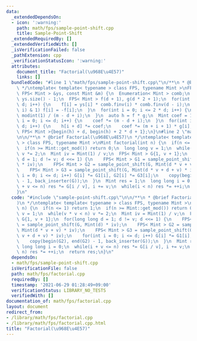 ```yaml
---
data:
  _extendedDependsOn:
  - icon: ':warning:'
    path: math/fps/sample-point-shift.cpp
    title: Sample-Point-Shift
  _extendedRequiredBy: []
  _extendedVerifiedWith: []
  _isVerificationFailed: false
  _pathExtension: cpp
  _verificationStatusIcon: ':warning:'
  attributes:
    document_title: "Factorial(\u968E\u4E57)"
    links: []
  bundledCode: "#line 1 \"math/fps/sample-point-shift.cpp\"\n/**\n * @brief Sample-Point-Shift\n\
    \ */\ntemplate< template< typename > class FPS, typename Mint >\nFPS< Mint > sample_point_shift(const\
    \ FPS< Mint > &ys, const Mint &m) {\n  Enumeration< Mint > comb;\n  int d = (int)\
    \ ys.size() - 1;\n  FPS< Mint > f(d + 1), g(d * 2 + 1);\n  for(int i = 0; i <=\
    \ d; i++) {\n    f[i] = ys[i] * comb.finv(i) * comb.finv(d - i);\n    if((d -\
    \ i) & 1) f[i] = -f[i];\n  }\n  for(int i = 0; i <= 2 * d; i++) {\n    g[i] =\
    \ modint(1) / (m - d + i);\n  }\n  auto h = f * g;\n  Mint coef = 1;\n  for(int\
    \ i = 0; i <= d; i++) {\n    coef *= (m - d + i);\n  }\n  for(int i = 0; i <=\
    \ d; i++) {\n    h[i + d] *= coef;\n    coef *= (m + i + 1) * g[i];\n  }\n  return\
    \ FPS< Mint >{begin(h) + d, begin(h) + 2 * d + 1};\n}\n#line 2 \"math/fps/factorial.cpp\"\
    \n\n/**\n * @brief Factorial(\u968E\u4E57)\n */\ntemplate< template< typename\
    \ > class FPS, typename Mint >\nMint factorial(int n) {\n  if(n <= 1) return 1;\n\
    \  if(n >= Mint::get_mod()) return 0;\n  long long v = 1;\n  while(v * v < n)\
    \ v *= 2;\n  Mint iv = Mint(1) / v;\n  FPS< Mint > G{1, v + 1};\n  for(long long\
    \ d = 1; d != v; d <<= 1) {\n    FPS< Mint > G1 = sample_point_shift(G, Mint(d)\
    \ * iv);\n    FPS< Mint > G2 = sample_point_shift(G, Mint(d * v + v) * iv);\n\
    \    FPS< Mint > G3 = sample_point_shift(G, Mint(d * v + d + v) * iv);\n    for(int\
    \ i = 0; i <= d; i++) G[i] *= G1[i], G2[i] *= G3[i];\n    copy(begin(G2), end(G2)\
    \ - 1, back_inserter(G));\n  }\n  Mint res = 1;\n  long long i = 0;\n  while(i\
    \ + v <= n) res *= G[i / v], i += v;\n  while(i < n) res *= ++i;\n  return res;\n\
    }\n"
  code: "#include \"sample-point-shift.cpp\"\n\n/**\n * @brief Factorial(\u968E\u4E57\
    )\n */\ntemplate< template< typename > class FPS, typename Mint >\nMint factorial(int\
    \ n) {\n  if(n <= 1) return 1;\n  if(n >= Mint::get_mod()) return 0;\n  long long\
    \ v = 1;\n  while(v * v < n) v *= 2;\n  Mint iv = Mint(1) / v;\n  FPS< Mint >\
    \ G{1, v + 1};\n  for(long long d = 1; d != v; d <<= 1) {\n    FPS< Mint > G1\
    \ = sample_point_shift(G, Mint(d) * iv);\n    FPS< Mint > G2 = sample_point_shift(G,\
    \ Mint(d * v + v) * iv);\n    FPS< Mint > G3 = sample_point_shift(G, Mint(d *\
    \ v + d + v) * iv);\n    for(int i = 0; i <= d; i++) G[i] *= G1[i], G2[i] *= G3[i];\n\
    \    copy(begin(G2), end(G2) - 1, back_inserter(G));\n  }\n  Mint res = 1;\n \
    \ long long i = 0;\n  while(i + v <= n) res *= G[i / v], i += v;\n  while(i <\
    \ n) res *= ++i;\n  return res;\n}\n"
  dependsOn:
  - math/fps/sample-point-shift.cpp
  isVerificationFile: false
  path: math/fps/factorial.cpp
  requiredBy: []
  timestamp: '2021-06-29 01:28:49+09:00'
  verificationStatus: LIBRARY_NO_TESTS
  verifiedWith: []
documentation_of: math/fps/factorial.cpp
layout: document
redirect_from:
- /library/math/fps/factorial.cpp
- /library/math/fps/factorial.cpp.html
title: "Factorial(\u968E\u4E57)"
---
```

